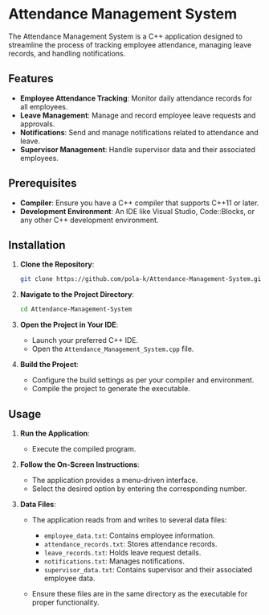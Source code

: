 # Attendance Management System

The Attendance Management System is a C++ application designed to streamline the process of tracking employee attendance, managing leave records, and handling notifications.

## Features

- **Employee Attendance Tracking**: Monitor daily attendance records for all employees.
- **Leave Management**: Manage and record employee leave requests and approvals.
- **Notifications**: Send and manage notifications related to attendance and leave.
- **Supervisor Management**: Handle supervisor data and their associated employees.

## Prerequisites

- **Compiler**: Ensure you have a C++ compiler that supports C++11 or later.
- **Development Environment**: An IDE like Visual Studio, Code::Blocks, or any other C++ development environment.

## Installation

1. **Clone the Repository**:

   ```bash
   git clone https://github.com/pola-k/Attendance-Management-System.git
   ```

2. **Navigate to the Project Directory**:

   ```bash
   cd Attendance-Management-System
   ```

3. **Open the Project in Your IDE**:

   - Launch your preferred C++ IDE.
   - Open the `Attendance_Management_System.cpp` file.

4. **Build the Project**:

   - Configure the build settings as per your compiler and environment.
   - Compile the project to generate the executable.

## Usage

1. **Run the Application**:

   - Execute the compiled program.

2. **Follow the On-Screen Instructions**:

   - The application provides a menu-driven interface.
   - Select the desired option by entering the corresponding number.

3. **Data Files**:

   - The application reads from and writes to several data files:
     - `employee_data.txt`: Contains employee information.
     - `attendance_records.txt`: Stores attendance records.
     - `leave_records.txt`: Holds leave request details.
     - `notifications.txt`: Manages notifications.
     - `supervisor_data.txt`: Contains supervisor and their associated employee data.

   - Ensure these files are in the same directory as the executable for proper functionality.
